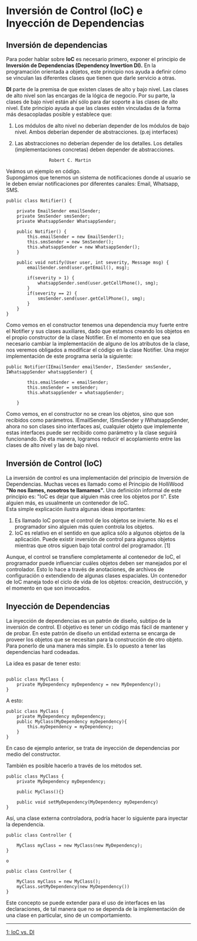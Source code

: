 # __Inversión de Control (IoC) e Inyección de Dependencias__

## __Inversión de dependencias__

Para poder hablar sobre __IoC__ es necesario primero, exponer el principio de __Inversión de Dependencias (Dependency Invertion DI).__ En la programación orientada a objetos, este principio nos ayuda a definir cómo se vinculan las diferentes clases que tienen que darle servicio a otras. 

__DI__ parte de la premisa de que existen clases de alto y bajo nivel. Las clases de alto nivel son las encargas de la lógica de negocio. Por su parte, la clases de bajo nivel están ahí sólo para dar soporte a las clases de alto nivel. Este principio ayuda a que las clases estén vinculadas de la forma más desacopladas posible y establece que:  

1. Los módulos de alto nivel no deberían depender de los módulos de bajo nivel. Ambos deberían depender de abstracciones. (p.ej interfaces)  
1. Las abstracciones no deberían depender de los detalles. Los detalles (implementaciones concretas) deben depender de abstracciones.

                    Robert C. Martin

Veámos un ejemplo en código.  
Supongámos que tenemos un sistema de notificaciones donde al usuario se le deben enviar notificaciones por diferentes canales: Email, Whatsapp, SMS. 

``` 
public class Notifier() {

    private EmailSender emailSender;
    private SmsSender smsSender;
    private WhatsappSender WhatsappSender;

    public Notifier() {
        this.emailSender = new EmailSender();
        this.smsSender = new SmsSender();
        this.whatsappSender = new WhatsappSender(); 
    }

    public void notify(User user, int severity, Message msg) {
        emailSender.send(user.getEmail(), msg);

        if(severity > 1) {
            whatsappSender.send(user.getCellPhone(), smg);
        }
        if(severity == 2) {
            smsSender.send(user.getCellPhone(), smg);
        }
    }
}
```

Como vemos en el constructor tenemos una dependencia muy fuerte entre el Notifier y sus clases auxiliares, dado que estamos creando los objetos en el propio constructor de la clase Notifier. En el momento en que sea necesario cambiar la implementación de alguno de los atributos de la clase, nos veremos obligados a modificar el código en la clase Notifier. Una mejor implementación de este programa sería la siguiente: 

``` 
public Notifier(IEmailSender emailSender, ISmsSender smsSender, IWhatsappSender whatsappSender) {

        this.emailSender = emailSender;
        this.smsSender = smsSender;
        this.whatsappSender = whatsappSender;

    }
```
Como vemos, en el constructor no se crean los objetos, sino que son recibidos como parámetros. IEmailSender, ISmsSender y IWhatsappSender, ahora no son clases sino interfaces así, cualquier objeto que implemente estas interfaces puede ser recibido como parámetro y la clase seguirá funcionando. De eta manera, logramos reducir el acoplamiento entre las clases de alto nivel y las de bajo nivel.  

## __Inversión de Control (IoC)__

La inversión de control es una implementación del principio de Inversión de Dependencias. Muchas veces es llamado como el Principio de HolliWood __"No nos llames, nosotros te llamamos".__ Una definición informal de este principio es: "IoC es dejar que alguien más cree los objetos por tí". Este alguien más, es usualmente un contenedor de IoC.  
Esta simple explicación ilustra algunas ideas importantes:  

1. Es llamado IoC porque el control de los objetos se invierte. No es el programador sino alguien más quien controla los objetos.  
1. IoC es relativo en el sentido en que aplica sólo a algunos objetos de la aplicación. Puede existir inversión de control para algunos objetos mientras que otros siguen bajo total control del programador. [1]

Aunque, el control se transfiere completamente al contenedor de IoC, el programador puede influenciar cuáles objetos deben ser manejados por el controlador. Esto lo hace a través de anotaciones, de archivos de configuración o extendiendo de algunas clases espaciales. Un contenedor de IoC maneja todo el ciclo de vida de los objetos: creación, destrucción, y el momento en que son invocados. 


## __Inyección de Dependencias__

La inyección de dependencias es un patrón de diseño, subtipo de la inversión de control. El objetivo es tener un código más fácil de mantener y de probar. En este patrón de diseño un entidad externa se encarga de proveer los objetos que se necesitan para la construcción de otro objeto.  
Para ponerlo de una manera más simple. Es lo opuesto a tener las dependencias hard codeadas. 


La idea es pasar de tener esto:
``` 

public class MyClass { 
    private MyDependency myDependency = new MyDependency(); 
}
```
A esto: 
``` 
public class MyClass { 
    private MyDependency myDependency;
    public MyClass(MyDependency myDependency){
        this.myDependency = myDependency;
    }
}
```
En caso de ejemplo anterior, se trata de inyección de dependencias por medio del constructor. 

También es posible hacerlo a través de los métodos set. 
```
public class MyClass { 
    private MyDependency myDependency;
    
    public MyClass(){}

    public void setMyDependency(MyDependency myDependency)
}
```

Así, una clase externa controladora, podría hacer lo siguiente para inyectar la dependencia. 

```
public class Controller { 
    
    MyClass myClass = new MyClass(new MyDependency);
} 

o

public class Controller { 
    
    MyClass myClass = new MyClass();
    myClass.setMyDependency(new MyDependency())
} 

```
Este concepto se puede extender para el uso de interfaces en las declaraciones, de tal manera que no se dependa de la implementación de una clase en particular, sino de un comportamiento. 
___
[1: IoC vs. DI](https://dzone.com/articles/ioc-vs-di)